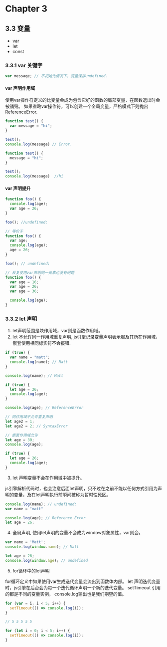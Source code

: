 # Chapter 3

## 3.3 变量
- var
- let
- const

### 3.3.1 var 关键字
```javascript
var message; // 不初始化情况下，变量保存undefined.
```

#### var 声明作用域

使用var操作符定义的比变量会成为包含它好的函数的局部变量，在函数退出时会被销毁。
如果省略var操作符，可以创建一个全局变量，严格模式下则抛出ReferenceError.

```javascript
function test() {
  var message = "hi";
}

test();
console.log(message) // Error.

function test() {
  message = "hi";
}

test();
console.log(message)  //hi
```

#### var 声明提升
```javascript
function foo() {
  console.log(age);
  var age = 26;
}

foo(); //undefined;

// 等价于
function foo() {
  var age;
  console.log(age);
  age = 26;
}

foo(); // undefined;

// 反复使用var声明同一元素也没有问题
function foo() {
  var age = 16;
  var age = 26;
  var age = 36;

  console.log(age);
}
```

### 3.3.2 let 声明

1. let声明范围是块作用域，var则是函数作用域。
2. let 不允许同一作用域重复声明, js引擎记录变量声明表示服及其所在作用域，嵌套使用相同标实符不会报错.
```javascript
if (true) {
  var name = "matt";
  console.log(name); // Matt
}

console.log(name); // Matt

if (true) {
  let age = 26;
  console.log(age);
}

console.log(age); // ReferenceError

// 同作用域不允许重复声明
let age2 = 1;
let age2 = 2; // SyntaxError

// 嵌套作用域允许
let age = 30;
console.log(age);

if (true) {
  let age = 26;
  console.log(age);
}
```
3. let 声明变量不会在作用域中被提升。

js引擎解析代码时，也会注意后面let声明，只不过在之前不能以任何方式引用为声明的变量，及在let声明执行前瞬间被称为暂时性死区。
```javascript
console.log(name); // undefined;
var name = "matt" 

console.log(age); // Reference Error
let age = 26;
```

4. 全局声明, 使用let声明的变量不会成为window对象属性，var则会。
```javascript
var name = 'Matt';
console.log(window.name); // Matt

let age = 26;
console.log(window.age); // undefined
```

5. for循环中的let声明

for循环定义中如果使用var生成迭代变量会流出到函数体内部。
let 声明迭代变量时，js引擎在后台会为每一个迭代循环声明一个新的迭代变量。
setTimeout 引用的都是不同的变量实例， console.log输出也是我们期望的值。
```javascript
for (var = i; i < 5; i++) {
  setTimeout(() => console.log(i));
}

// 5 5 5 5 5

for (let i = 0; i < 5; i++) {
  setTimeout(() => console.log(i));
}
```